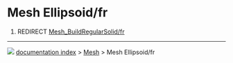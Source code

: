 # Mesh Ellipsoid/fr
1.  REDIRECT [Mesh_BuildRegularSolid/fr](Mesh_BuildRegularSolid/fr.md)



---
![](images/Button_right.svg) [documentation index](../README.md) > [Mesh](Mesh_Workbench.md) > Mesh Ellipsoid/fr
